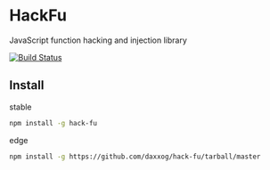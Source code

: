 HackFu
====================

  JavaScript function hacking and injection library

  [![Build Status][travis-image]][travis-url]

Install
-------
stable
```bash
npm install -g hack-fu
```
edge
```bash
npm install -g https://github.com/daxxog/hack-fu/tarball/master
```

[travis-image]: https://img.shields.io/travis/daxxog/hack-fu.png?branch=master
[travis-url]: https://travis-ci.org/daxxog/hack-fu

